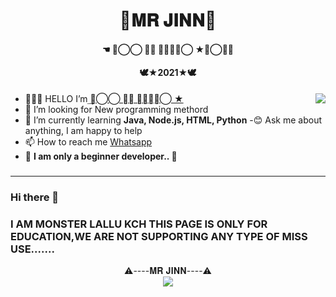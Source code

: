 <h1 align="center">👋𝐌𝐑 𝐉𝐈𝐍𝐍👋
<h4 align="center">☚ ✮⃝⃝ 𝐌𝐑 𝐉𝐈𝐍𝐍⃝ ★≛⃝🧞‍♂️</h4>
<h4 align="center">🕊️★2021★🕊️</h4> 
</p>
<div align="center">
<img align="right" src="https://github.com/Kavindu-Dilhara/Kavindu-Dilhara/blob/main/Developerkavi.gif"/>
</div>
	
- 👨🏽‍💻 HELLO I’m [͢✮⃝⃝ 𝐌𝐑 𝐉𝐈𝐍𝐍⃝ ★](https://www.instagram.com/mr__alvin_07 )
- 🤔 I’m looking for New programming methord
- 🌱 I’m currently learning **Java, Node.js, HTML, Python**
-😊 Ask me about anything, I am happy to help
- 📫 How to reach me [Whatsapp](https://wa.me/qr/) 
- 💫 **I am only a beginner developer.. 🌆**
</p>

<h3 align="left"͢✮⃝⃝ 𝐌𝐑 𝐉𝐈𝐍𝐍⃝ ★͢:</h3>

--------

### Hi there 👋

<!--
**Monsterlallu/Monsterlallu** is a ✨ _special_ ✨ repository because its `README.md` (this file) appears on your GitHub profile.

Here are some ideas to get you started:

- 🔭 I’m currently working on ...
- 🌱 I’m currently learning ...
- 👯 I’m looking to collaborate on ...
- 🤔 I’m looking for help with ...
- 💬 Ask me about ...
- 📫 How to reach me: ...
- 😄 Pronouns: ...
- ⚡ Fun fact: ...
-->
### I AM MONSTER LALLU KCH THIS PAGE IS ONLY FOR EDUCATION,WE ARE NOT SUPPORTING ANY TYPE OF MISS USE.......

<div align="center">
⚠️----𝐌𝐑 𝐉𝐈𝐍𝐍----⚠️

<div align="center">
  <img src=https://www.linkpicture.com/q/20220103_160219.png>
